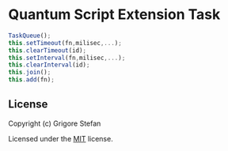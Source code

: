 # Quantum Script Extension Task

```javascript
TaskQueue();
this.setTimeout(fn,milisec,...);
this.clearTimeout(id);
this.setInterval(fn,milisec,...);
this.clearInterval(id);
this.join();
this.add(fn);
```

## License

Copyright (c) Grigore Stefan

Licensed under the [MIT](LICENSE) license.
